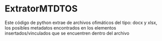 # ExtratorMTDTOS
Este código de python extrae de archivos ofimáticos del tipo: docx y xlsx, los posibles metadatos encontrados en los elementos insertados/vinculados que se encuentren dentro del archivo
